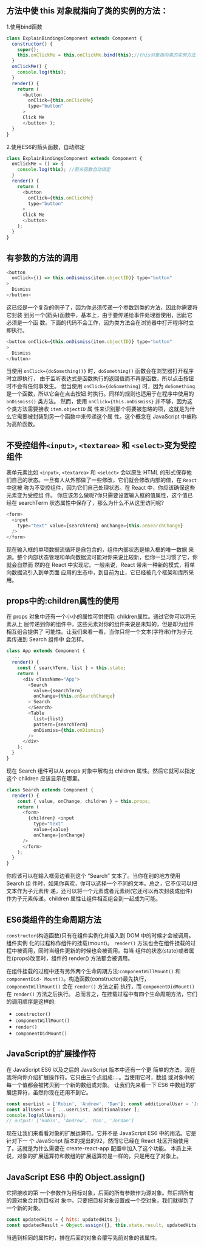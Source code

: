 ## 方法中使 this 对象就指向了类的实例的方法：
1.使用bind函数
```js
class ExplainBindingsComponent extends Component {
  constructor() {
    super();
    this.onClickMe = this.onClickMe.bind(this);//this对象指向类的实例方法
  }
  onClickMe() {
    console.log(this);
  }
  render() {
    return (
      <button
        onClick={this.onClickMe}
        type="button"
      >
      Click Me
      </button> );
  } 
}
```
2.使用ES6的箭头函数，自动绑定
```js
class ExplainBindingsComponent extends Component { 
  onClickMe = () => {
	console.log(this); //箭头函数自动绑定
  }
  render() { 
    return (
	  <button 
	    onClick={this.onClickMe}
	    type="button"
      >
	  Click Me
	  </button> 
    );
  } 
}
```

## 有参数的方法的调用
```js
<button
  onClick={() => this.onDismiss(item.objectID)} type="button"
>
  Dismiss
</button>
```
这已经是一个复杂的例子了，因为你必须传递一个参数到类的方法，因此你需要将它封装 到另一个(箭头)函数中，基本上，由于要传递给事件处理器使用，因此它必须是一个函 数。下面的代码不会工作，因为类方法会在浏览器中打开程序时立即执行。
```js
<button onClick={this.onDismiss(item.objectID)} type="button"
>
  Dismiss
</button>
```
当使用 `onClick={doSomething()}` 时，`doSomething()` 函数会在浏览器打开程序时立即执行， 由于监听表达式是函数执行的返回值而不再是函数，所以点击按钮时不会有任何事发生。 但当使用 `onClick={doSomething}` 时，因为 `doSomething` 是一个函数，所以它会在点击按钮 时执行。同样的规则也适用于在程序中使用的 `onDismiss()` 类方法。
然而，使用 `onClick={this.onDismiss}` 并不够，因为这个类方法需要接收 `item.objectID` 属 性来识别那个将要被忽略的项，这就是为什么它需要被封装到另一个函数中来传递这个属 性。这个概念在 JavaScript 中被称为高阶函数。


## 不受控组件`<input>`, `<textarea>` 和 `<select>`变为受控组件
表单元素比如 `<input>`, `<textarea>` 和 `<select>` 会以原生 HTML 的形式保存他 们自己的状态。一旦有人从外部做了一些修改，它们就会修改内部的值，在 `React` 中这被 称为不受控组件，因为它们自己处理状态。在 React 中，你应该确保这些元素变为受控组 件。
你应该怎么做呢?你只需要设置输入框的值属性，这个值已经在 searchTerm 状态属性中保存了，那么为什么不从这里访问呢?
```js
<form>
  <input
    type="text" value={searchTerm} onChange={this.onSearchChange}
  /> 
</form>
```
现在输入框的单项数据流循环是自包含的，组件内部状态是输入框的唯一数据 来源。整个内部状态管理和单向数据流可能对你来说比较新，但你一旦习惯了它，你就会自然而 然的在 React 中实现它。一般来说，React 带来一种新的模式，将单向数据流引入到单页面 应用的生态中，到目前为止，它已经被几个框架和库所采用。


## props中的:children属性的使用
在 props 对象中还有一个小小的属性可供使用: children属性。通过它你可以将元素从上 层传递到你的组件中，这些元素对你的组件来说是未知的，但是却为组件相互组合提供了 可能性。让我们来看一看，当你只将一个文本(字符串)作为子元素传递到 Search 组件中 会怎样。
```js
class App extends Component {
  ...
  render() {
    const { searchTerm, list } = this.state;
    return (
      <div className="App">
        <Search
          value={searchTerm}
          onChange={this.onSearchChange}
        > Search
        </Search>
        <Table
          list={list}
          pattern={searchTerm}
          onDismiss={this.onDismiss}
        /> 
      </div>
    ); 
  }
}
```
现在 Search 组件可以从 props 对象中解构出 children 属性。然后它就可以指定这个 children 应该显示在哪里。
```js
class Search extends Component {
  render() {
    const { value, onChange, children } = this.props;
    return (
      <form>
        {children} <input
          type="text"
          value={value}
          onChange={onChange}
      /> 
      </form>
    ); 
  }
}
```
你应该可以在输入框旁边看到这个 “Search” 文本了。当你在别的地方使用 Search 组 件时，如果你喜欢，你可以选择一个不同的文本。总之，它不仅可以把文本作为子元素传 递，还可以将一个元素或者元素树(它还可以再次封装成组件)作为子元素传递。children 属性让组件相互组合到一起成为可能。

## ES6类组件的生命周期方法
`constructor`(构造函数)只有在组件实例化并插入到 DOM 中的时候才会被调用。组件实例 化的过程称作组件的挂载(mount)。
`render()` 方法也会在组件挂载的过程中被调用，同时当组件更新的时候也会被调用。每当 组件的状态(state)或者属性(props)改变时，组件的 render() 方法都会被调用。

在组件挂载的过程中还有另外两个生命周期方法:`componentWillMount()` 和 `componentDid- Mount()`。构造函数(constructor)最先执行，`componentWillMount()` 会在 `render()` 方法之前 执行，而 `componentDidMount()` 在 `render()` 方法之后执行。
总而言之，在挂载过程中有四个生命周期方法，它们的调用顺序是这样的:
* `constructor()`
* `componentWillMount()` 
* `render()`
* `componentDidMount()`
## JavaScript的扩展操作符
在 JavaScript ES6 以及之后的 JavaScript 版本中还有一个更 简单的方法。现在我将向你介绍扩展操作符。它只由三个点组成:...。当使用它时，数组 或对象中的每一个值都会被拷贝到一个新的数组或对象。
让我们先来看一下 ES6 中数组的扩展运算符，虽然你现在还用不到它。
```js
const userList = ['Robin', 'Andrew', 'Dan']; const additionalUser = 'Jordan';
const allUsers = [ ...userList, additionalUser ];
console.log(allUsers);
// output: ['Robin', 'Andrew', 'Dan', 'Jordan']
```
现在让我们来看看对象的扩展运算符。它并不是 JavaScript ES6 中的用法。它是针对下一 个 JavaScript 版本的提出的92，然而它已经在 React 社区开始使用了。这就是为什么需要在 create-react-app 配置中加入了这个功能。
本质上来说，对象的扩展运算符和数组的扩展运算符是一样的，只是用在了对象上。
## JavaScript ES6 中的 Object.assign()
它把接收的第 一个参数作为目标对象，后面的所有参数作为源对象。然后把所有的源对象合并到目标对 象中。只要把目标对象设置成一个空对象，我们就得到了一个新的对象。
```js
const updatedHits = { hits: updatedHits };
const updatedResult = Object.assign({}, this.state.result, updatedHits);
```
当遇到相同的属性时，排在后面的对象会覆写先前对象的该属性。
